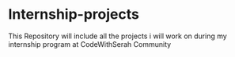 # Internship-projects
This Repository will include all the projects i will work on during my internship program at CodeWithSerah Community
